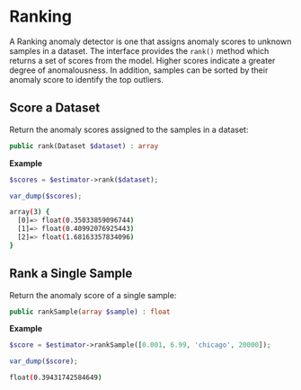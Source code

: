 # Ranking
A Ranking anomaly detector is one that assigns anomaly scores to unknown samples in a dataset. The interface provides the `rank()` method which returns a set of scores from the model. Higher scores indicate a greater degree of anomalousness. In addition, samples can be sorted by their anomaly score to identify the top outliers.

## Score a Dataset
Return the anomaly scores assigned to the samples in a dataset:
```php
public rank(Dataset $dataset) : array
```

**Example**

```php
$scores = $estimator->rank($dataset);

var_dump($scores);
```

```sh
array(3) {
  [0]=> float(0.35033859096744)
  [1]=> float(0.40992076925443)
  [2]=> float(1.68163357834096)
}
```

## Rank a Single Sample
Return the anomaly score of a single sample:
```php
public rankSample(array $sample) : float
```

**Example**

```php
$score = $estimator->rankSample([0.001, 6.99, 'chicago', 20000]);

var_dump($score);
```

```sh
float(0.39431742584649)
```
